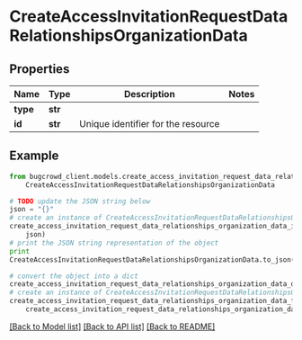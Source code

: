 # CreateAccessInvitationRequestDataRelationshipsOrganizationData


## Properties

Name | Type | Description | Notes
------------ | ------------- | ------------- | -------------
**type** | **str** |  | 
**id** | **str** | Unique identifier for the resource | 

## Example

```python
from bugcrowd_client.models.create_access_invitation_request_data_relationships_organization_data import
    CreateAccessInvitationRequestDataRelationshipsOrganizationData

# TODO update the JSON string below
json = "{}"
# create an instance of CreateAccessInvitationRequestDataRelationshipsOrganizationData from a JSON string
create_access_invitation_request_data_relationships_organization_data_instance = CreateAccessInvitationRequestDataRelationshipsOrganizationData.from_json(
    json)
# print the JSON string representation of the object
print
CreateAccessInvitationRequestDataRelationshipsOrganizationData.to_json()

# convert the object into a dict
create_access_invitation_request_data_relationships_organization_data_dict = create_access_invitation_request_data_relationships_organization_data_instance.to_dict()
# create an instance of CreateAccessInvitationRequestDataRelationshipsOrganizationData from a dict
create_access_invitation_request_data_relationships_organization_data_form_dict = create_access_invitation_request_data_relationships_organization_data.from_dict(
    create_access_invitation_request_data_relationships_organization_data_dict)
```
[[Back to Model list]](../README.md#documentation-for-models) [[Back to API list]](../README.md#documentation-for-api-endpoints) [[Back to README]](../README.md)


